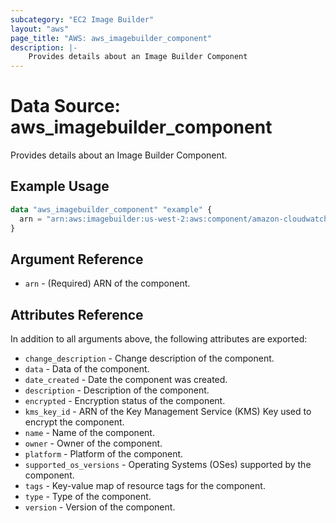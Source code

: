 ```yaml
---
subcategory: "EC2 Image Builder"
layout: "aws"
page_title: "AWS: aws_imagebuilder_component"
description: |-
    Provides details about an Image Builder Component
---
```


# Data Source: aws_imagebuilder_component

Provides details about an Image Builder Component.

## Example Usage

```terraform
data "aws_imagebuilder_component" "example" {
  arn = "arn:aws:imagebuilder:us-west-2:aws:component/amazon-cloudwatch-agent-linux/1.0.0"
}
```

## Argument Reference

* `arn` - (Required) ARN of the component.

## Attributes Reference

In addition to all arguments above, the following attributes are exported:

* `change_description` - Change description of the component.
* `data` - Data of the component.
* `date_created` - Date the component was created.
* `description` - Description of the component.
* `encrypted` - Encryption status of the component.
* `kms_key_id` - ARN of the Key Management Service (KMS) Key used to encrypt the component.
* `name` - Name of the component.
* `owner` - Owner of the component.
* `platform` - Platform of the component.
* `supported_os_versions` - Operating Systems (OSes) supported by the component.
* `tags` - Key-value map of resource tags for the component.
* `type` - Type of the component.
* `version` - Version of the component.
